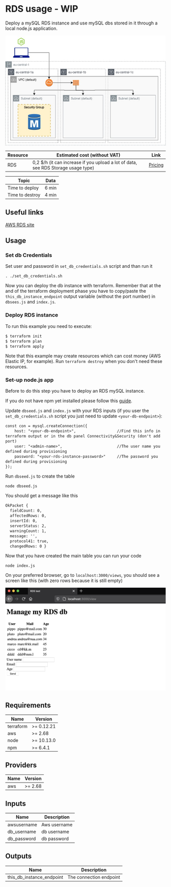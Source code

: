 # RDS usage - WIP

Deploy a mySQL RDS instance and use mySQL dbs stored in it through a local node.js application.

![appview](./images/RDSarchitecture.jpg)

| Resource | Estimated cost (without VAT) | Link |
|------|---------|---------|
| RDS | 0,2 $/h (it can increase if you upload a lot of data, see RDS Storage usage type)| [Pricing](https://aws.amazon.com/rds/mysql/pricing/?pg=pr&loc=2) |

| Topic | Data |
|------|---------|
| Time to deploy | 6 min |
| Time to destroy | 4 min |

## Useful links

[AWS RDS site](https://docs.aws.amazon.com/rds/index.html?nc2=h_ql_doc_rds)

## Usage

### Set db Credentials

Set user and password in `set_db_credentials.sh` script and than run it
```
. ./set_db_credentials.sh
```

Now you can deploy the db instance with terraform. Remember that at the and of the terraform deployment phase you have to copy/paste the `this_db_instance_endpoint` output variable (without the port number) in `dbsees.js` and `index.js`.

### Deploy RDS instance

To run this example you need to execute:

```
$ terraform init
$ terraform plan
$ terraform apply
```

Note that this example may create resources which can cost money (AWS Elastic IP, for example). Run `terraform destroy` when you don't need these resources.

### Set-up node.js app

Before to do this step you have to deploy an RDS mySQL instance.

If you do not have npm yet installed please follow this [guide](https://docs.npmjs.com/downloading-and-installing-node-js-and-npm).

Update `dbseed.js` and `index.js` with your RDS inputs (if you user the `set_db_credentials.sh` script you just need to update `<your-db-endpoint>`):
```
const con = mysql.createConnection({
    host: "<your-db-endpoint>",                  //Find this info in terraform output or in the db panel Connectivity&Security (don't add port)
    user: "<admin-name>",                        //The user name you defined during provisioning
    password: "<your-rds-instance-password>"     //The password you defined during provisioning
});
```
Run `dbseed.js` to create the table
```
node dbseed.js
```
You should get a message like this
```
OkPacket {
  fieldCount: 0,
  affectedRows: 0,
  insertId: 0,
  serverStatus: 2,
  warningCount: 1,
  message: '',
  protocol41: true,
  changedRows: 0 }
```
Now that you have created the main table you can run your code
```
node index.js
```
On your preferred browser, go to `localhost:3000/views`, you should see a screen like this (with zero rows because it is still empty)

![appview](./images/appview.png)

## Requirements

| Name | Version |
|------|---------|
| terraform | >= 0.12.21 |
| aws | >= 2.68 |
| node | >= 10.13.0 |
| npm | >= 6.4.1 |

## Providers

| Name | Version |
|------|---------|
| aws | >= 2.68 |

## Inputs

| Name | Description |
|------|---------|
| awsusername | Aws username |
| db_username | db username |
| db_password | db password |

## Outputs

| Name | Description |
|------|-------------|
| this\_db\_instance\_endpoint | The connection endpoint |
